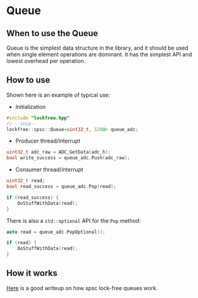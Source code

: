 # Queue

## When to use the Queue
Queue is the simplest data structure in the library, and it should be used when single element operations are dominant. It has the simplest API and lowest overhead per operation.

## How to use
Shown here is an example of typical use:
* Initialization
```cpp
#include "lockfree.hpp"
// --snip--
lockfree::spsc::Queue<uint32_t, 128U> queue_adc;
```

* Producer thread/interrupt
```cpp
uint32_t adc_raw = ADC_GetData(adc_h);
bool write_success = queue_adc.Push(adc_raw);
```

* Consumer thread/interrupt
```cpp
uint32_t read;
bool read_success = queue_adc.Pop(read);

if (read_success) {
    DoStuffWithData(read);
}
```

There is also a `std::optional` API for the `Pop` method:
```c
auto read = queue_adc.PopOptional();

if (read) {
    DoStuffWithData(read);
}
```

## How it works
[Here](https://www.codeproject.com/Articles/43510/Lock-Free-Single-Producer-Single-Consumer-Circular) is a good writeup on how spsc lock-free queues work.
